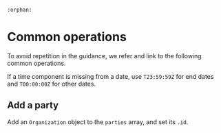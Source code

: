 ```eval_rst
:orphan:
```

# Common operations

To avoid repetition in the guidance, we refer and link to the following common operations.

If a time component is missing from a date, use `T23:59:59Z` for end dates and `T00:00:00Z` for other dates.

## Add a party

Add an `Organization` object to the `parties` array, and set its `.id`.
